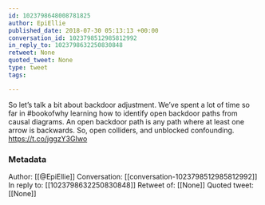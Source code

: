```yaml
---
id: 1023798648008781825
author: EpiEllie
published_date: 2018-07-30 05:13:13 +00:00
conversation_id: 1023798512985812992
in_reply_to: 1023798632250830848
retweet: None
quoted_tweet: None
type: tweet
tags:

---
```


So let’s talk a bit about backdoor adjustment. We’ve spent a lot of time so far in #bookofwhy learning how to identify open backdoor paths from causal diagrams. An open backdoor path is any path where at least one arrow is backwards. So, open colliders, and unblocked confounding. https://t.co/jggzY3GIwo

### Metadata

Author: [[@EpiEllie]]
Conversation: [[conversation-1023798512985812992]]
In reply to: [[1023798632250830848]]
Retweet of: [[None]]
Quoted tweet: [[None]]
